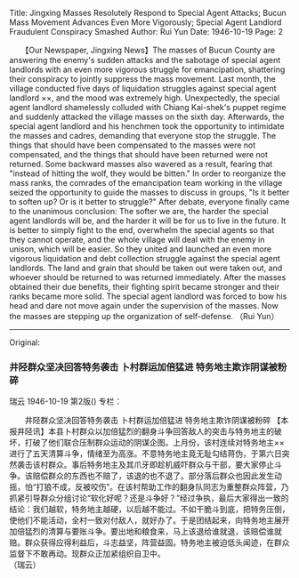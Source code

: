 Title: Jingxing Masses Resolutely Respond to Special Agent Attacks; Bucun Mass Movement Advances Even More Vigorously; Special Agent Landlord Fraudulent Conspiracy Smashed
Author: Rui Yun
Date: 1946-10-19
Page: 2

　　【Our Newspaper, Jingxing News】The masses of Bucun County are answering the enemy's sudden attacks and the sabotage of special agent landlords with an even more vigorous struggle for emancipation, shattering their conspiracy to jointly suppress the mass movement. Last month, the village conducted five days of liquidation struggles against special agent landlord ××, and the mood was extremely high. Unexpectedly, the special agent landlord shamelessly colluded with Chiang Kai-shek's puppet regime and suddenly attacked the village masses on the sixth day. Afterwards, the special agent landlord and his henchmen took the opportunity to intimidate the masses and cadres, demanding that everyone stop the struggle. The things that should have been compensated to the masses were not compensated, and the things that should have been returned were not returned. Some backward masses also wavered as a result, fearing that "instead of hitting the wolf, they would be bitten." In order to reorganize the mass ranks, the comrades of the emancipation team working in the village seized the opportunity to guide the masses to discuss in groups, "Is it better to soften up? Or is it better to struggle?" After debate, everyone finally came to the unanimous conclusion: The softer we are, the harder the special agent landlords will be, and the harder it will be for us to live in the future. It is better to simply fight to the end, overwhelm the special agents so that they cannot operate, and the whole village will deal with the enemy in unison, which will be easier. So they united and launched an even more vigorous liquidation and debt collection struggle against the special agent landlords. The land and grain that should be taken out were taken out, and whoever should be returned to was returned immediately. After the masses obtained their due benefits, their fighting spirit became stronger and their ranks became more solid. The special agent landlord was forced to bow his head and dare not move again under the supervision of the masses. Now the masses are stepping up the organization of self-defense.
   （Rui Yun）



<hr /> 

Original: 


### 井陉群众坚决回答特务袭击 卜村群运加倍猛进  特务地主欺诈阴谋被粉碎
瑞云
1946-10-19
第2版()
专栏：

　　井陉群众坚决回答特务袭击
    卜村群运加倍猛进
    特务地主欺诈阴谋被粉碎
    【本报井陉讯】本县卜村群众以加倍猛烈的翻身斗争回答敌人的突击与特务地主的破坏，打破了他们联合压制群众运动的阴谋企图。上月份，该村连续对特务地主××进行了五天清算斗争，情绪至为高涨。不意特务地主竟无耻勾结蒋伪，于第六日突然袭击该村群众。事后特务地主及其爪牙即趁机威吓群众与干部，要大家停止斗争。该赔偿群众的东西也不赔了，该退的也不退了。部分落后群众也因此发生动摇，怕“打狼不成，反被咬伤”。在该村帮助工作的翻身队同志为重整群众阵营，乃抓紧引导群众分组讨论“软化好呢？还是斗争好？”经过争执，最后大家得出一致的结论：我们越软，特务地主越硬，以后越不能过。不如干脆斗到底，把特务压倒，使他们不能活动，全村一致对付敌人，就好办了。于是团结起来，向特务地主展开加倍猛烈的清算与要账斗争。要出地和粮食来，马上该退给谁就退，该赔偿谁就赔。群众获得应得利益后，斗志益坚，阵营益固。特务地主被迫低头闻迹，在群众监督下不敢再动。现群众正加紧组织自卫中。                            
   （瑞云）
